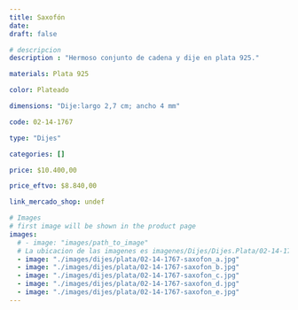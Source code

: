 ```yaml
---
title: Saxofón
date: 
draft: false

# descripcion
description : "Hermoso conjunto de cadena y dije en plata 925."

materials: Plata 925

color: Plateado

dimensions: "Dije:largo 2,7 cm; ancho 4 mm"

code: 02-14-1767

type: "Dijes"

categories: []

price: $10.400,00

price_eftvo: $8.840,00

link_mercado_shop: undef

# Images
# first image will be shown in the product page
images:
  # - image: "images/path_to_image"
  # La ubicacion de las imagenes es imagenes/Dijes/Dijes.Plata/02-14-1767-saxofon
  - image: "./images/dijes/plata/02-14-1767-saxofon_a.jpg"
  - image: "./images/dijes/plata/02-14-1767-saxofon_b.jpg"
  - image: "./images/dijes/plata/02-14-1767-saxofon_c.jpg"
  - image: "./images/dijes/plata/02-14-1767-saxofon_d.jpg"
  - image: "./images/dijes/plata/02-14-1767-saxofon_e.jpg"
---
```

